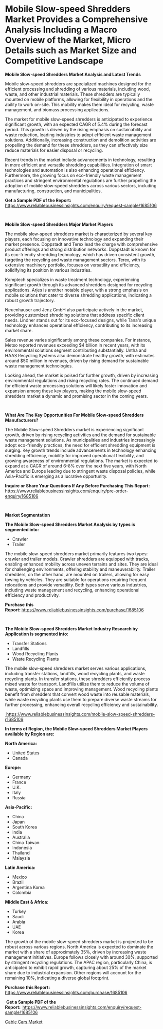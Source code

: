 <p><h1>Mobile Slow-speed Shredders Market Provides a Comprehensive Analysis Including a Macro Overview of the Market, Micro Details such as Market Size and Competitive Landscape</h1></p><p><strong>Mobile Slow-speed Shredders Market Analysis and Latest Trends</strong></p>
<p><p>Mobile slow-speed shredders are specialized machines designed for the efficient processing and shredding of various materials, including wood, waste, and other industrial materials. These shredders are typically mounted on mobile platforms, allowing for flexibility in operations and the ability to work on-site. This mobility makes them ideal for recycling, waste management, and biomass processing applications.</p><p>The market for mobile slow-speed shredders is anticipated to experience significant growth, with an expected CAGR of 5.4% during the forecast period. This growth is driven by the rising emphasis on sustainability and waste reduction, leading industries to adopt efficient waste management solutions. Additionally, increasing construction and demolition activities are propelling the demand for these shredders, as they can effectively size reduce materials for easier disposal or recycling.</p><p>Recent trends in the market include advancements in technology, resulting in more efficient and versatile shredding capabilities. Integration of smart technologies and automation is also enhancing operational efficiency. Furthermore, the growing focus on eco-friendly waste management practices and stringent environmental regulations are further propelling the adoption of mobile slow-speed shredders across various sectors, including manufacturing, construction, and municipalities.</p></p>
<p><strong>Get a Sample PDF of the Report:&nbsp;</strong> <a href="https://www.reliablebusinessinsights.com/enquiry/request-sample/1685106?utm_campaign=1837&utm_medium=2&utm_source=Github&utm_content=ia&utm_term=30122024&utm_id=mobile-slow-speed-shredders">https://www.reliablebusinessinsights.com/enquiry/request-sample/1685106</a></p>
<p>&nbsp;</p>
<p><strong>Mobile Slow-speed Shredders Major Market Players</strong></p>
<p><p>The mobile slow-speed shredders market is characterized by several key players, each focusing on innovative technology and expanding their market presence. Doppstadt and Terex lead the charge with comprehensive product offerings and strong distribution networks. Doppstadt is known for its eco-friendly shredding technology, which has driven consistent growth, targeting the recycling and waste management sectors. Terex, with its extensive machinery portfolio, focuses on versatility and efficiency, solidifying its position in various industries.</p><p>Komptech specializes in waste treatment technology, experiencing significant growth through its advanced shredders designed for recycling applications. Arjes is another notable player, with a strong emphasis on mobile solutions that cater to diverse shredding applications, indicating a robust growth trajectory.</p><p>Neuenhauser and Jenz GmbH also participate actively in the market, providing customized shredding solutions that address specific client needs. Lindner stands out for its eco-focused designs, while Tana's unique technology enhances operational efficiency, contributing to its increasing market share.</p><p>Sales revenue varies significantly among these companies. For instance, Metso reported revenues exceeding $4 billion in recent years, with its environmental solutions segment contributing substantially. Untha and HAAS Recycling Systems also demonstrate healthy growth, with estimates around $50 million in revenues, driven by rising demand for sustainable waste management technologies.</p><p>Looking ahead, the market is poised for further growth, driven by increasing environmental regulations and rising recycling rates. The continued demand for efficient waste processing solutions will likely foster innovation and expansion among these key players, making the mobile slow-speed shredders market a dynamic and promising sector in the coming years.</p></p>
<p>&nbsp;</p>
<p><strong>What Are The Key Opportunities For Mobile Slow-speed Shredders Manufacturers?</strong></p>
<p><p>The Mobile Slow-speed Shredders market is experiencing significant growth, driven by rising recycling activities and the demand for sustainable waste management solutions. As municipalities and industries increasingly adopt eco-friendly practices, the need for efficient shredding equipment is surging. Key growth trends include advancements in technology enhancing shredding efficiency, mobility for improved operational flexibility, and growing awareness of environmental regulations. The market is expected to expand at a CAGR of around 6-8% over the next five years, with North America and Europe leading due to stringent waste disposal policies, while Asia-Pacific is emerging as a lucrative opportunity.</p></p>
<p><strong>Inquire or Share Your Questions If Any Before Purchasing This Report:</strong> <a href="https://www.reliablebusinessinsights.com/enquiry/pre-order-enquiry/1685106?utm_campaign=1837&utm_medium=2&utm_source=Github&utm_content=ia&utm_term=30122024&utm_id=mobile-slow-speed-shredders">https://www.reliablebusinessinsights.com/enquiry/pre-order-enquiry/1685106</a></p>
<p>&nbsp;</p>
<p><strong>Market Segmentation</strong></p>
<p><strong>The Mobile Slow-speed Shredders Market Analysis by types is segmented into:</strong></p>
<p><ul><li>Crawler</li><li>Trailer</li></ul></p>
<p><p>The mobile slow-speed shredders market primarily features two types: crawler and trailer models. Crawler shredders are equipped with tracks, enabling enhanced mobility across uneven terrains and sites. They are ideal for challenging environments, offering stability and maneuverability. Trailer shredders, on the other hand, are mounted on trailers, allowing for easy towing by vehicles. They are suitable for operations requiring frequent relocations and provide versatility. Both types serve various industries, including waste management and recycling, enhancing operational efficiency and productivity.</p></p>
<p><strong>Purchase this Report:&nbsp;</strong><a href="https://www.reliablebusinessinsights.com/purchase/1685106?utm_campaign=1837&utm_medium=2&utm_source=Github&utm_content=ia&utm_term=30122024&utm_id=mobile-slow-speed-shredders">https://www.reliablebusinessinsights.com/purchase/1685106</a></p>
<p>&nbsp;</p>
<p><strong>The Mobile Slow-speed Shredders Market Industry Research by Application is segmented into:</strong></p>
<p><ul><li>Transfer Stations</li><li>Landfills</li><li>Wood Recycling Plants</li><li>Waste Recycling Plants</li></ul></p>
<p><p>The mobile slow-speed shredders market serves various applications, including transfer stations, landfills, wood recycling plants, and waste recycling plants. In transfer stations, these shredders efficiently process mixed waste for transport. Landfills utilize them to reduce the volume of waste, optimizing space and improving management. Wood recycling plants benefit from shredders that convert wood waste into reusable materials, while waste recycling plants use them to prepare diverse waste streams for further processing, enhancing overall recycling efficiency and sustainability.</p></p>
<p><a href="https://www.reliablebusinessinsights.com/mobile-slow-speed-shredders-r1685106?utm_campaign=1837&utm_medium=2&utm_source=Github&utm_content=ia&utm_term=30122024&utm_id=mobile-slow-speed-shredders">&nbsp;https://www.reliablebusinessinsights.com/mobile-slow-speed-shredders-r1685106</a></p>
<p><strong>In terms of Region, the Mobile Slow-speed Shredders Market Players available by Region are:</strong></p>
<p>
    <p> <strong> North America: </strong>
        <ul>
            <li>United States</li>
            <li>Canada</li>
        </ul>
        </p> 
    <p> <strong> Europe: </strong>
        <ul>
            <li>Germany</li>
            <li>France</li>
            <li>U.K.</li>
            <li>Italy</li>
            <li>Russia</li>
        </ul>
        </p> 
    <p> <strong> Asia-Pacific: </strong>
        <ul>
            <li>China</li>
            <li>Japan</li>
            <li>South Korea</li>
            <li>India</li>
            <li>Australia</li>
            <li>China Taiwan</li>
            <li>Indonesia</li>
            <li>Thailand</li>
            <li>Malaysia</li>
        </ul>
        </p> 
    <p> <strong> Latin America: </strong>
        <ul>
            <li>Mexico</li>
            <li>Brazil</li>
            <li>Argentina Korea</li>
            <li>Colombia</li>
        </ul>
        </p> 
    <p> <strong> Middle East & Africa: </strong>
        <ul>
            <li>Turkey</li>
            <li>Saudi</li>
            <li>Arabia</li>
            <li>UAE</li>
            <li>Korea</li>
        </ul>
    </p>
    </p>
<p><p>The growth of the mobile slow-speed shredders market is projected to be robust across various regions. North America is expected to dominate the market with a share of approximately 35%, driven by increasing waste management initiatives. Europe follows closely with around 30%, supported by stringent recycling regulations. The APAC region, particularly China, is anticipated to exhibit rapid growth, capturing about 25% of the market share due to industrial expansion. Other regions will account for the remaining 10%, indicating a diverse global footprint.</p></p>
<p><strong>Purchase this Report: </strong><a href="https://www.reliablebusinessinsights.com/purchase/1685106?utm_campaign=1837&utm_medium=2&utm_source=Github&utm_content=ia&utm_term=30122024&utm_id=mobile-slow-speed-shredders">https://www.reliablebusinessinsights.com/purchase/1685106</a></p>
<p>&nbsp;<strong>Get a Sample PDF of the Report:&nbsp;&nbsp;</strong><a href="https://www.reliablebusinessinsights.com/enquiry/request-sample/1685106?utm_campaign=1837&utm_medium=2&utm_source=Github&utm_content=ia&utm_term=30122024&utm_id=mobile-slow-speed-shredders">https://www.reliablebusinessinsights.com/enquiry/request-sample/1685106</a></p>
<p><strong></strong></p>
<p><p><a href="https://github.com/oslieselotte2192/Market-Research-Report-List-1/blob/main/cable-cars-market.md?utm_campaign=1837&utm_medium=2&utm_source=Github&utm_content=ia&utm_term=30122024&utm_id=mobile-slow-speed-shredders">Cable Cars Market</a></p></p>
